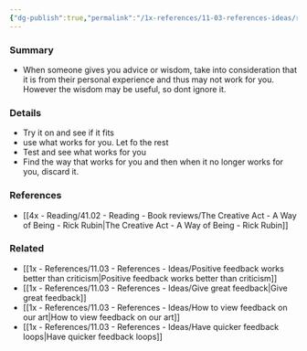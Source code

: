 ```yaml
---
{"dg-publish":true,"permalink":"/1x-references/11-03-references-ideas/receive-wisdom-skillfully/","title":"Receive wisdom skillfully","dgShowBacklinks":false}
---
```



### Summary
- When someone gives you advice or wisdom, take into consideration that it is from their personal experience and thus may not work for you. However the wisdom may be useful, so dont ignore it.

### Details
- Try it on and see if it fits
- use what works for you. Let fo the rest
- Test and see what works for you
- Find the way that works for you and then when it no longer works for you, discard it.

### References
- [[4x - Reading/41.02 - Reading - Book reviews/The Creative Act - A Way of Being - Rick Rubin\|The Creative Act - A Way of Being - Rick Rubin]]

### Related
- [[1x - References/11.03 - References - Ideas/Positive feedback works better than criticism\|Positive feedback works better than criticism]]
- [[1x - References/11.03 - References - Ideas/Give great feedback\|Give great feedback]]
- [[1x - References/11.03 - References - Ideas/How to view feedback on our art\|How to view feedback on our art]]
- [[1x - References/11.03 - References - Ideas/Have quicker feedback loops\|Have quicker feedback loops]]